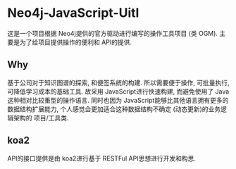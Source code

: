 # Neo4j-JavaScript-Uitl
  这是一个项目根据 Neo4j提供的官方驱动进行编写的操作工具项目 (类 OGM). 主要是为了给项目提供操作的便利和 API的提供.

## Why
  基于公司对于知识图谱的探索, 和便签系统的构建. 所以需要便于操作, 可批量执行, 可降低学习成本的基础工具. 故采用 JavaScript进行快速构建, 而避免使用了 Java这种相对比较重型的操作语言.
同时也因为 JavaScript能够比其他语言拥有更多的数据结构扩展能力, 个人感觉会更加适合这种数据结构不确定 (动态更新)的业务逻辑架构的 项目/工具类.

## koa2
  API的接口提供是由 koa2进行基于 RESTFul API思想进行开发和构思.
